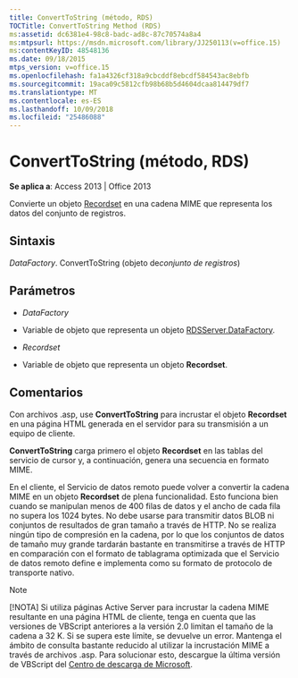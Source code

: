 ```yaml
---
title: ConvertToString (método, RDS)
TOCTitle: ConvertToString Method (RDS)
ms:assetid: dc6381e4-98c8-badc-ad8c-87c70574a8a4
ms:mtpsurl: https://msdn.microsoft.com/library/JJ250113(v=office.15)
ms:contentKeyID: 48548136
ms.date: 09/18/2015
mtps_version: v=office.15
ms.openlocfilehash: fa1a4326cf318a9cbcddf8ebcdf584543ac8ebfb
ms.sourcegitcommit: 19aca09c5812cfb98b68b5d4604dcaa814479df7
ms.translationtype: MT
ms.contentlocale: es-ES
ms.lasthandoff: 10/09/2018
ms.locfileid: "25486088"
---
```

# <a name="converttostring-method-rds"></a>ConvertToString (método, RDS)


**Se aplica a**: Access 2013 | Office 2013 

Convierte un objeto [Recordset](recordset-object-ado.md) en una cadena MIME que representa los datos del conjunto de registros.

## <a name="syntax"></a>Sintaxis

*DataFactory*. ConvertToString (objeto de*conjunto de registros*)

## <a name="parameters"></a>Parámetros

  - *DataFactory*

  - Variable de objeto que representa un objeto [RDSServer.DataFactory](datafactory-object-rdsserver.md).

  - *Recordset*

  - Variable de objeto que representa un objeto **Recordset**.

## <a name="remarks"></a>Comentarios

Con archivos .asp, use **ConvertToString** para incrustar el objeto **Recordset** en una página HTML generada en el servidor para su transmisión a un equipo de cliente.

**ConvertToString** carga primero el objeto **Recordset** en las tablas del servicio de cursor y, a continuación, genera una secuencia en formato MIME.

En el cliente, el Servicio de datos remoto puede volver a convertir la cadena MIME en un objeto **Recordset** de plena funcionalidad. Esto funciona bien cuando se manipulan menos de 400 filas de datos y el ancho de cada fila no supera los 1024 bytes. No debe usarse para transmitir datos BLOB ni conjuntos de resultados de gran tamaño a través de HTTP. No se realiza ningún tipo de compresión en la cadena, por lo que los conjuntos de datos de tamaño muy grande tardarán bastante en transmitirse a través de HTTP en comparación con el formato de tablagrama optimizada que el Servicio de datos remoto define e implementa como su formato de protocolo de transporte nativo.


> [!NOTE]
> <P>[!NOTA] Si utiliza páginas Active Server para incrustar la cadena MIME resultante en una página HTML de cliente, tenga en cuenta que las versiones de VBScript anteriores a la versión 2.0 limitan el tamaño de la cadena a 32 K. Si se supera este límite, se devuelve un error. Mantenga el ámbito de consulta bastante reducido al utilizar la incrustación MIME a través de archivos .asp. Para solucionar esto, descargue la última versión de VBScript del <A href="https://www.microsoft.com/downloads/en/default.aspx">Centro de descarga de Microsoft</A>.</P>


